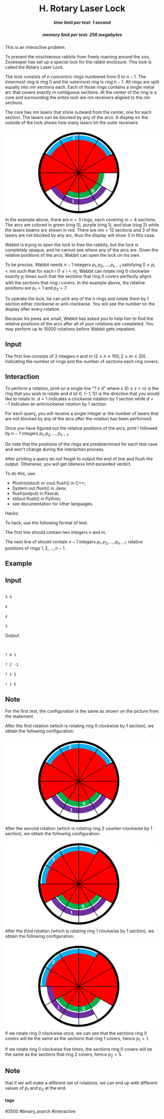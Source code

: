 <h1 style='text-align: center;'> H. Rotary Laser Lock</h1>

<h5 style='text-align: center;'>time limit per test: 1 second</h5>
<h5 style='text-align: center;'>memory limit per test: 256 megabytes</h5>

This is an interactive problem.

To prevent the mischievous rabbits from freely roaming around the zoo, Zookeeper has set up a special lock for the rabbit enclosure. This lock is called the Rotary Laser Lock. 

 The lock consists of $n$ concentric rings numbered from $0$ to $n-1$. The innermost ring is ring $0$ and the outermost ring is ring $n-1$. All rings are split equally into $nm$ sections each. Each of those rings contains a single metal arc that covers exactly $m$ contiguous sections. At the center of the ring is a core and surrounding the entire lock are $nm$ receivers aligned to the $nm$ sections.

 The core has $nm$ lasers that shine outward from the center, one for each section. The lasers can be blocked by any of the arcs. A display on the outside of the lock shows how many lasers hit the outer receivers.

 

 ![](images/8ba8383f583afb104e5209cc80049cb16e232909.png) In the example above, there are $n=3$ rings, each covering $m=4$ sections. The arcs are colored in green (ring $0$), purple (ring $1$), and blue (ring $2$) while the lasers beams are shown in red. There are $nm=12$ sections and $3$ of the lasers are not blocked by any arc, thus the display will show $3$ in this case.

 Wabbit is trying to open the lock to free the rabbits, but the lock is completely opaque, and he cannot see where any of the arcs are. Given the relative positions of the arcs, Wabbit can open the lock on his own. 

 To be precise, Wabbit needs $n-1$ integers $p_1,p_2,\ldots,p_{n-1}$ satisfying $0 \leq p_i < nm$ such that for each $i$ $(1 \leq i < n)$, Wabbit can rotate ring $0$ clockwise exactly $p_i$ times such that the sections that ring $0$ covers perfectly aligns with the sections that ring $i$ covers. In the example above, the relative positions are $p_1 = 1$ and $p_2 = 7$.

 To operate the lock, he can pick any of the $n$ rings and rotate them by $1$ section either clockwise or anti-clockwise. You will see the number on the display after every rotation.

Because his paws are small, Wabbit has asked you to help him to find the relative positions of the arcs after all of your rotations are completed. You may perform up to $15000$ rotations before Wabbit gets impatient.

## Input

The first line consists of 2 integers $n$ and $m$ $(2 \leq n \leq 100, 2 \leq m \leq 20)$, indicating the number of rings and the number of sections each ring covers.

## Interaction

To perform a rotation, print on a single line "? x d" where $x$ $(0 \leq x < n)$ is the ring that you wish to rotate and $d$ $(d \in \{-1,1\})$ is the direction that you would like to rotate in. $d=1$ indicates a clockwise rotation by $1$ section while $d=-1$ indicates an anticlockwise rotation by $1$ section.

 For each query, you will receive a single integer $a$: the number of lasers that are not blocked by any of the arcs after the rotation has been performed.

Once you have figured out the relative positions of the arcs, print ! followed by $n-1$ integers $p_1, p_2, \ldots, p_{n-1}$. 

 Do note that the positions of the rings are predetermined for each test case and won't change during the interaction process.

 After printing a query do not forget to output the end of line and flush the output. Otherwise, you will get Idleness limit exceeded verdict.

To do this, use:

* fflush(stdout) or cout.flush() in C++;
* System.out.flush() in Java;
* flush(output) in Pascal;
* stdout.flush() in Python;
* see documentation for other languages.

Hacks:

To hack, use the following format of test:

 The first line should contain two integers $n$ and $m$.

 The next line of should contain $n-1$ integers $p_1,p_2,\ldots,p_{n-1}$: relative positions of rings $1,2,\ldots,n-1$.

## Example

## Input


```

3 4

4

4

3

```
Output
```


? 0 1

? 2 -1

? 1 1

! 1 5
```
## Note

For the first test, the configuration is the same as shown on the picture from the statement.

 After the first rotation (which is rotating ring $0$ clockwise by $1$ section), we obtain the following configuration:

 

 ![](images/5388cc1a03af67c23cb0e81ccc6f2b86667387db.png) After the second rotation (which is rotating ring $2$ counter-clockwise by $1$ section), we obtain the following configuration:

 

 ![](images/4dd2544a049518777292b159a5ace515b7406784.png) After the third rotation (which is rotating ring $1$ clockwise by $1$ section), we obtain the following configuration:

 

 ![](images/a979f8fbad59691030cd499583bdc322275ffd19.png) If we rotate ring $0$ clockwise once, we can see that the sections ring $0$ covers will be the same as the sections that ring $1$ covers, hence $p_1=1$.

If we rotate ring $0$ clockwise five times, the sections ring $0$ covers will be the same as the sections that ring $2$ covers, hence $p_2=5$.

## Note

 that if we will make a different set of rotations, we can end up with different values of $p_1$ and $p_2$ at the end.



#### tags 

#3500 #binary_search #interactive 